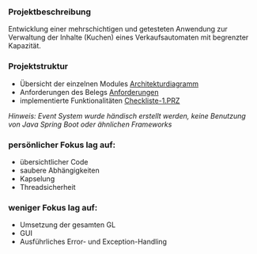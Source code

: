 
### Projektbeschreibung

Entwicklung einer mehrschichtigen und getesteten Anwendung zur Verwaltung der Inhalte (Kuchen) eines Verkaufsautomaten mit begrenzter Kapazität.

### Projektstruktur
- Übersicht der einzelnen Modules [Architekturdiagramm](Architekturdiagramm.jpeg)
- Anforderungen des Belegs [Anforderungen](Beleg.PZR1.pdf)
- implementierte Funktionalitäten [Checkliste-1.PRZ](Checklist.PZR1.md)
  
_Hinweis: Event System wurde händisch erstellt werden, keine Benutzung von Java Spring Boot oder ähnlichen Frameworks_

### persönlicher Fokus lag auf: 
- übersichtlicher Code
- saubere Abhängigkeiten
- Kapselung
- Threadsicherheit

### weniger Fokus lag auf:
- Umsetzung der gesamten GL
- GUI
- Ausführliches Error- und Exception-Handling
